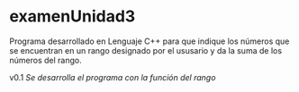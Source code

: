 # examenUnidad3

Programa desarrollado en Lenguaje C++ para que indique los números que se encuentran en
un rango designado por el ususario y da la suma de los números del rango.

v0.1 *Se desarrolla el programa con la función del rango*
